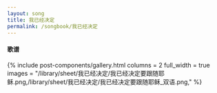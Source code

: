 ```yaml
---
layout: song
title: 我已经决定
permalink: /songbook/我已经决定
---
```


#### 歌谱

{% include post-components/gallery.html
    columns = 2
    full_width = true
    images = "/library/sheet/我已经决定/我已经决定要跟随耶稣.png,/library/sheet/我已经决定/我已经决定要跟随耶稣_双语.png,"
%}
